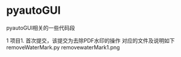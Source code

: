 # pyautoGUI
pyautoGUI相关的一些代码段

1 项目1.
首次提交，该提交为去除PDF水印的操作
对应的文件及说明如下
removeWaterMark.py
removewaterMark1.png


